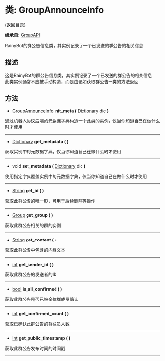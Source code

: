 # 类: GroupAnnounceInfo  
[(返回目录)](README.md)  
  
**继承自:** [GroupAPI](GroupAPI.md)  
  
RainyBot的群公告信息类，其实例记录了一个已发送的群公告的相关信息  
  
## 描述  
  
这是RainyBot的群公告信息类，其实例记录了一个已发送的群公告的相关信息   
此类实例通常不应被手动构造，而是由诸如获取群公告一类的方法返回  
  
## 方法 
  
- [GroupAnnounceInfo](GroupAnnounceInfo.md) **init_meta (** [Dictionary](https://docs.godotengine.org/en/latest/classes/class_dictionary.html) dic **)**  
  
通过机器人协议后端的元数据字典构造一个此类的实例，仅当你知道自己在做什么时才使用  
  
---  
  
- [Dictionary](https://docs.godotengine.org/en/latest/classes/class_dictionary.html) **get_metadata ( )**  
  
获取实例中的元数据字典，仅当你知道自己在做什么时才使用  
  
---  
  
- void **set_metadata (** [Dictionary](https://docs.godotengine.org/en/latest/classes/class_dictionary.html) dic **)**  
  
使用指定字典覆盖实例中的元数据字典，仅当你知道自己在做什么时才使用  
  
---  
  
- [String](https://docs.godotengine.org/en/latest/classes/class_string.html) **get_id ( )**  
  
获取此群公告的唯一ID，可用于后续删除等操作  
  
---  
  
- [Group](Group.md) **get_group ( )**  
  
获取此群公告相关的群的实例  
  
---  
  
- [String](https://docs.godotengine.org/en/latest/classes/class_string.html) **get_content ( )**  
  
获取此群公告中包含的内容文本  
  
---  
  
- [int](https://docs.godotengine.org/en/latest/classes/class_int.html) **get_sender_id ( )**  
  
获取此群公告的发送者的ID  
  
---  
  
- [bool](https://docs.godotengine.org/en/latest/classes/class_bool.html) **is_all_confirmed ( )**  
  
获取此群公告是否已被全体群成员确认  
  
---  
  
- [int](https://docs.godotengine.org/en/latest/classes/class_int.html) **get_confirmed_count ( )**  
  
获取已确认此群公告的群成员人数  
  
---  
  
- [int](https://docs.godotengine.org/en/latest/classes/class_int.html) **get_public_timestamp ( )**  
  
获取此群公告发布时间的时间戳  
  
---  
  


